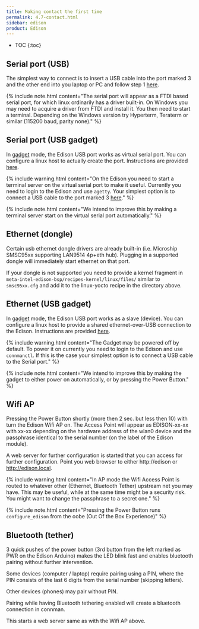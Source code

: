 ```yaml
---
title: Making contact the first time
permalink: 4.7-contact.html
sidebar: edison
product: Edison
---
```

* TOC
{:toc}

## Serial port (USB)
The simplest way to connect is to insert a USB cable into the port marked 3 and the other end into you laptop or PC and follow step 1 [here](2.3-Building-and-flashing-U-boot.html#flashing-only-u-boot). 

{% include note.html content="The serial port will appear as a FTDI based serial port, for which linux ordinarily has a driver built-in. On Windows you may need to acquire a driver from FTDI and install it. You then need to start a terminal. Depending on the Windows version try Hyperterm, Teraterm or similar (115200 baud, parity none)." %}

## Serial port (USB gadget)
In [gadget](4.4-hsu-i2c-spi.html#gadget-device-mode) mode, the Edison USB port works as virtual serial port. You can configure a linux host to actually create the port. Instructions are provided [here](4.2-networking.html#gadget).

{% include warning.html content="On the Edison you need to start a terminal server on the virtual serial port to make it useful. Currently you need to login to the Edison and use `agetty`. Your simplest option is to connect a USB cable to the port marked 3 [here](2.3-Building-and-flashing-U-boot.html#flashing-only-u-boot)." %}

{% include note.html content="We intend to improve this by making a terminal server start on the virtual serial port automatically." %}

## Ethernet (dongle)
Certain usb ethernet dongle drivers are already built-in (i.e. Microship SMSC95xx supporting LAN9514 4p+eth hub). Plugging in a supported dongle will immediately start ethernet on that port.

If your dongle is not supported you need to provide a kernel fragment in `meta-intel-edison-bsp/recipes-kernel/linux/files/` similar to `smsc95xx.cfg` and add it to the linux-yocto recipe in the directory above.

## Ethernet (USB gadget)
In [gadget](4.4-hsu-i2c-spi.html#gadget-device-mode) mode, the Edison USB port works as a slave (device). You can configure a linux host to provide a shared ethernet-over-USB connection to the Edison. Instructions are provided [here](4.2-networking.html#gadget).

{% include warning.html content="The Gadget may be powered off by default. To power it on currently you need to login to the Edison and use `connmanctl`. If this is the case your simplest option is to connect a USB cable to the Serial port." %}

{% include note.html content="We intend to improve this by making the gadget to either power on automatically, or by pressing the Power Button." %}

## Wifi AP
Pressing the Power Button shortly (more then 2 sec. but less then 10) with turn the Edison Wifi AP on. The Access Point will appear as EDISON-xx-xx with xx-xx depending on the hardware address of the wlan0 device and the passphrase identical to the serial number (on the label of the Edison module).

A web server for further configuration is started that you can access for further configuration. Point you web browser to either http://edison or http://edison.local.

{% include warning.html content="In AP mode the Wifi Access Point is routed to whatever other (Ethernet, Bluetooth Tether) upstream net you may have. This may be useful, while at the same time might be a security risk. You might want to change the passphrase to a secret one." %}

{% include note.html content="Pressing the Power Button runs `configure_edison` from the oobe (Out Of the Box Experience)" %}

## Bluetooth (tether)
3 quick pushes of the power button (3rd button from the left marked as PWR on the Edison Arduino) makes the LED blink fast and enables bluetooth pairing without further intervention.

Some devices (computer / laptop) require pairing using a PIN, where the PIN consists of the last 6 digits from the serial number (skipping letters).

Other devices (phones) may pair without PIN.

Pairing while having Bluetooth tethering enabled will create a bluetooth connection in connman. 

This starts a web server same as with the Wifi AP above.
